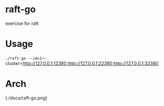 # raft-go
exercise for raft

# Usage
`./raft-go --id=1`--cluster=http://127.0.0.1:12380,http://127.0.0.1:22380,http://127.0.0.1:32380

# Arch
(./docs/raft-go.png)
